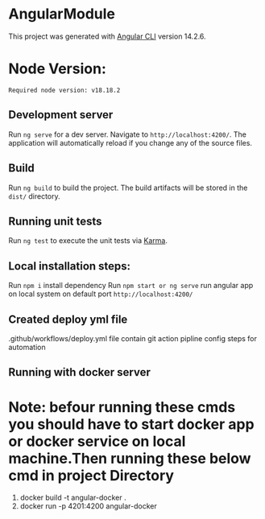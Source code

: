 # AngularModule
This project was generated with [Angular CLI](https://github.com/angular/angular-cli) version 14.2.6.

# Node Version:
    Required node version: v18.18.2

## Development server
Run `ng serve` for a dev server. Navigate to `http://localhost:4200/`. The application will automatically reload if you change any of the source files.

## Build
Run `ng build` to build the project. The build artifacts will be stored in the `dist/` directory.

## Running unit tests
Run `ng test` to execute the unit tests via [Karma](https://karma-runner.github.io).

## Local installation steps:
Run `npm i` install dependency
Run `npm start or ng serve` run angular app on local system on default port `http://localhost:4200/`

## Created deploy yml file
.github/workflows/deploy.yml file contain git action pipline config steps for automation

## Running with docker server
# Note: befour running these cmds you should have to start docker app or docker service on local machine.Then running these below cmd in project Directory
1) docker build -t angular-docker .
2) docker run -p 4201:4200 angular-docker

